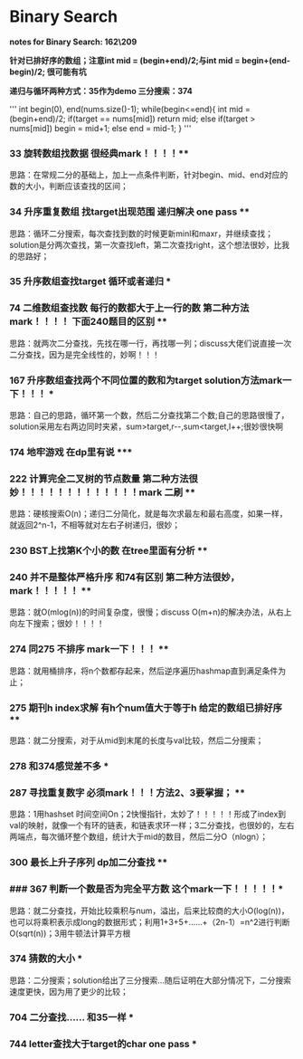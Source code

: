 # Binary Search

**notes for Binary Search: 162\209**

**针对已排好序的数组；注意int mid = (begin+end)/2;与int mid = begin+(end-begin)/2; 很可能有坑**

**递归与循环两种方式：35作为demo 三分搜索：374**

'''
int begin(0), end(nums.size()-1);
while(begin<=end){
    int mid = (begin+end)/2;
    if(target == nums[mid])
        return mid;
    else if(target > nums[mid])
        begin = mid+1;
    else
        end = mid-1;
}
'''
        
### 33 旋转数组找数据 很经典mark！！！！**

思路：在常规二分的基础上，加上一点条件判断，针对begin、mid、end对应的数的大小，判断应该查找的区间；

### 34 升序重复数组 找target出现范围 递归解决 one pass **

思路：循环二分搜索，每次查找到数的时候更新minl和maxr，并继续查找；solution是分两次查找，第一次查找left，第二次查找right，这个想法很妙，比我的思路好；

### 35 升序数组查找target 循环或者递归 *

### 74 二维数组查找数 每行的数都大于上一行的数 第二种方法mark！！！！ 下面240题目的区别 **

思路：就两次二分查找，先找在哪一行，再找哪一列；discuss大佬们说直接一次二分查找，因为是完全线性的，妙啊！！！

### 167 升序数组查找两个不同位置的数和为target  solution方法mark一下！！！ *

思路：自己的思路，循环第一个数，然后二分查找第二个数;自己的思路很慢了，solution采用左右两边同时夹紧，sum>target,r--,sum<target,l++;很妙很快啊

### 174 地牢游戏 在dp里有说 ***

### 222 计算完全二叉树的节点数量 第二种方法很妙！！！！！！！！！！！！！mark 二刷 **

思路：硬核搜索O(n)；递归二分简化，就是每次求最左和最右高度，如果一样，就返回2^n-1，不相等就对左右子树递归，很妙；

### 230 BST上找第K个小的数 在tree里面有分析 **

### 240 并不是整体严格升序 和74有区别 第二种方法很妙，mark！！！！！ **

思路：就O(mlog(n))的时间复杂度，很慢；discuss O(m+n)的解决办法，从右上向左下搜索；很妙！！！！

### 274 同275 不排序 mark一下！！！ **

思路：就用桶排序，将n个数都存起来，然后逆序遍历hashmap直到满足条件为止；

### 275 期刊h index求解 有h个num值大于等于h 给定的数组已排好序 **

思路：就二分搜索，对于从mid到末尾的长度与val比较，然后二分搜索；

### 278 和374感觉差不多 *

### 287 寻找重复数字 必须mark！！！方法2、3要掌握； **

思路：1用hashset 时间空间On；2快慢指针，太妙了！！！！！形成了index到val的映射，就像一个有环的链表，和链表求环一样；3二分查找，也很妙的，左右两端点，每次循环整个数组，统计大于mid的数目，然后二分O（nlogn）；

### 300 最长上升子序列 dp加二分查找 **

### ### 367 判断一个数是否为完全平方数 这个mark一下！！！！！*

思路：就二分查找，开始比较乘积与num，溢出，后来比较商的大小O(log(n))，也可以将乘积表示成long的数据形式；利用1+3+5+……+（2n-1）=n^2进行判断O(sqrt(n))；3用牛顿法计算平方根

### 374 猜数的大小 *

思路：二分搜索；solution给出了三分搜索…随后证明在大部分情况下，二分搜索速度更快，因为用了更少的比较；

### 704 二分查找…… 和35一样 *

### 744 letter查找大于target的char one pass *
